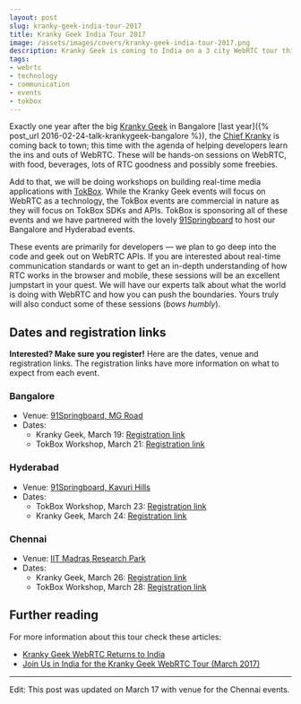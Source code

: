 ```yaml
---
layout: post
slug: kranky-geek-india-tour-2017
title: Kranky Geek India Tour 2017
image: /assets/images/covers/kranky-geek-india-tour-2017.png
description: Kranky Geek is coming to India on a 3 city WebRTC tour this March - covering Bangalore, Hyderabad and Chennai. We will also have workshops on building RTC apps with TokBox in each city. Grab your seat!
tags:
- webrtc
- technology
- communication
- events
- tokbox
---
```


Exactly one year after the big [Kranky Geek](https://krankygeek.com) in Bangalore [last year]({% post_url 2016-02-24-talk-krankygeek-bangalore %}), the [Chief Kranky](https://chriskranky.com) is coming back to town; this time with the agenda of helping developers learn the ins and outs of WebRTC. These will be hands-on sessions on WebRTC, with food, beverages, lots of RTC goodness and possibly some freebies.

Add to that, we will be doing workshops on building real-time media applications with [TokBox](https://tokbox.com). While the Kranky Geek events will focus on WebRTC as a technology, the TokBox events are commercial in nature as they will focus on TokBox SDKs and APIs. TokBox is sponsoring all of these events and we have partnered with the lovely [91Springboard](http://www.91springboard.com/) to host our Bangalore and Hyderabad events.

These events are primarily for developers &mdash; we plan to go deep into the code and geek out on WebRTC APIs. If you are interested about real-time communication standards or want to get an in-depth understanding of how RTC works in the browser and mobile, these sessions will be an excellent jumpstart in your quest. We will have our experts talk about what the world is doing with WebRTC and how you can push the boundaries. Yours truly will also conduct some of these sessions (*bows humbly*).

## Dates and registration links

**Interested? Make sure you register!** Here are the dates, venue and registration links. The registration links have more information on what to expect from each event.

### Bangalore

- Venue: [91Springboard, MG Road](https://goo.gl/maps/msfmpn73hnr)
- Dates:
  - Kranky Geek, March 19: [Registration link](https://www.eventbrite.com/e/kranky-geek-webrtc-tour-bangalore-tickets-32190404366)
  - TokBox Workshop, March 21: [Registration link](https://www.eventbrite.com/e/tokbox-webrtc-developer-workshop-bangalore-tickets-32280856912)

### Hyderabad

- Venue: [91Springboard, Kavuri Hills](https://goo.gl/maps/yQiNCkXERYw)
- Dates:
  - TokBox Workshop, March 23: [Registration link](https://www.eventbrite.com/e/tokbox-webrtc-developer-workshop-hyderabad-tickets-32332596667)
  - Kranky Geek, March 24: [Registration link](https://www.eventbrite.com/e/kranky-geek-webrtc-tour-hyderabad-tickets-32327303836)

### Chennai

- Venue: [IIT Madras Research Park](https://goo.gl/maps/3ZfqbUjFNDP2)
- Dates:
  - Kranky Geek, March 26: [Registration link](https://www.eventbrite.com/e/kranky-geek-webrtc-tour-chennai-tickets-32361570328)
  - TokBox Workshop, March 28: [Registration link](https://www.eventbrite.com/e/tokbox-webrtc-developer-workshop-chennai-tickets-32364333593)

## Further reading

For more information about this tour check these articles:

- [Kranky Geek WebRTC Returns to India](https://www.chriskranky.com/kranky-geek-webrtc-returns-india/)
- [Join Us in India for the Kranky Geek WebRTC Tour (March 2017)](https://tokbox.com/blog/kranky-geek-webrtc-tour-india/)

---

Edit: This post was updated on March 17 with venue for the Chennai events.
